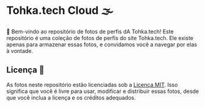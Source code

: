 **Tohka.tech Cloud 🌫️**
=====================================
👋 Bem-vindo ao repositório de fotos de perfis dA Tohka.tech! 
Este repositório é uma coleção de fotos de perfis do site Tohka.tech. Ele existe apenas para armazenar essas fotos, e convidamos você a navegar por elas à vontade. 


**Licença 📝**
-------
As fotos neste repositório estão licenciadas sob a [Licença MIT](https://opensource.org/licenses/MIT). Isso significa que você é livre para usar, modificar e distribuir essas fotos, desde que você inclua a licença e os créditos adequados.
